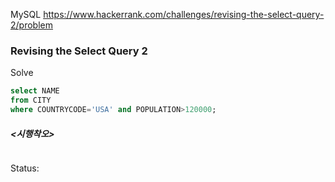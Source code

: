 <!--# SQL-->
MySQL https://www.hackerrank.com/challenges/revising-the-select-query-2/problem
### Revising the Select Query 2

Solve
```sql
select NAME
from CITY
where COUNTRYCODE='USA' and POPULATION>120000;
```

##### <시행착오>
```sql

```

Status:
